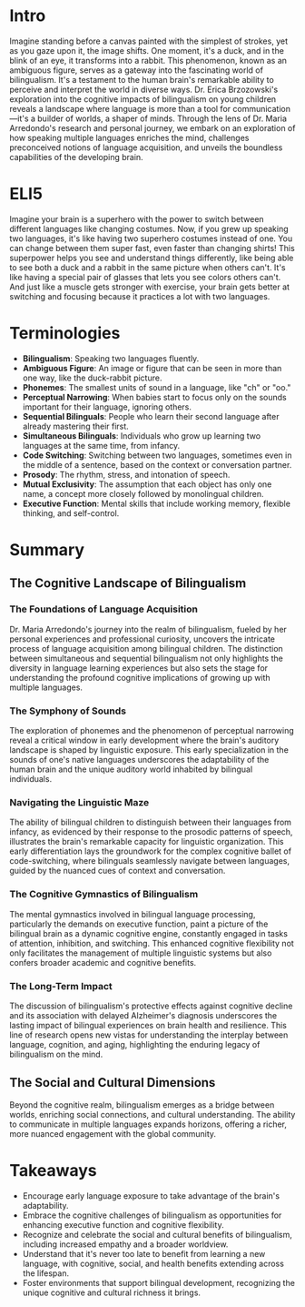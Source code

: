 # Intro

Imagine standing before a canvas painted with the simplest of strokes, yet as you gaze upon it, the image shifts. One moment, it's a duck, and in the blink of an eye, it transforms into a rabbit. This phenomenon, known as an ambiguous figure, serves as a gateway into the fascinating world of bilingualism. It's a testament to the human brain's remarkable ability to perceive and interpret the world in diverse ways. Dr. Erica Brzozowski's exploration into the cognitive impacts of bilingualism on young children reveals a landscape where language is more than a tool for communication—it's a builder of worlds, a shaper of minds. Through the lens of Dr. Maria Arredondo's research and personal journey, we embark on an exploration of how speaking multiple languages enriches the mind, challenges preconceived notions of language acquisition, and unveils the boundless capabilities of the developing brain.

# ELI5

Imagine your brain is a superhero with the power to switch between different languages like changing costumes. Now, if you grew up speaking two languages, it's like having two superhero costumes instead of one. You can change between them super fast, even faster than changing shirts! This superpower helps you see and understand things differently, like being able to see both a duck and a rabbit in the same picture when others can't. It's like having a special pair of glasses that lets you see colors others can't. And just like a muscle gets stronger with exercise, your brain gets better at switching and focusing because it practices a lot with two languages.

# Terminologies

- **Bilingualism**: Speaking two languages fluently.
- **Ambiguous Figure**: An image or figure that can be seen in more than one way, like the duck-rabbit picture.
- **Phonemes**: The smallest units of sound in a language, like "ch" or "oo."
- **Perceptual Narrowing**: When babies start to focus only on the sounds important for their language, ignoring others.
- **Sequential Bilinguals**: People who learn their second language after already mastering their first.
- **Simultaneous Bilinguals**: Individuals who grow up learning two languages at the same time, from infancy.
- **Code Switching**: Switching between two languages, sometimes even in the middle of a sentence, based on the context or conversation partner.
- **Prosody**: The rhythm, stress, and intonation of speech.
- **Mutual Exclusivity**: The assumption that each object has only one name, a concept more closely followed by monolingual children.
- **Executive Function**: Mental skills that include working memory, flexible thinking, and self-control.

# Summary

## The Cognitive Landscape of Bilingualism

### The Foundations of Language Acquisition

Dr. Maria Arredondo's journey into the realm of bilingualism, fueled by her personal experiences and professional curiosity, uncovers the intricate process of language acquisition among bilingual children. The distinction between simultaneous and sequential bilingualism not only highlights the diversity in language learning experiences but also sets the stage for understanding the profound cognitive implications of growing up with multiple languages.

### The Symphony of Sounds

The exploration of phonemes and the phenomenon of perceptual narrowing reveal a critical window in early development where the brain's auditory landscape is shaped by linguistic exposure. This early specialization in the sounds of one's native languages underscores the adaptability of the human brain and the unique auditory world inhabited by bilingual individuals.

### Navigating the Linguistic Maze

The ability of bilingual children to distinguish between their languages from infancy, as evidenced by their response to the prosodic patterns of speech, illustrates the brain's remarkable capacity for linguistic organization. This early differentiation lays the groundwork for the complex cognitive ballet of code-switching, where bilinguals seamlessly navigate between languages, guided by the nuanced cues of context and conversation.

### The Cognitive Gymnastics of Bilingualism

The mental gymnastics involved in bilingual language processing, particularly the demands on executive function, paint a picture of the bilingual brain as a dynamic cognitive engine, constantly engaged in tasks of attention, inhibition, and switching. This enhanced cognitive flexibility not only facilitates the management of multiple linguistic systems but also confers broader academic and cognitive benefits.

### The Long-Term Impact

The discussion of bilingualism's protective effects against cognitive decline and its association with delayed Alzheimer's diagnosis underscores the lasting impact of bilingual experiences on brain health and resilience. This line of research opens new vistas for understanding the interplay between language, cognition, and aging, highlighting the enduring legacy of bilingualism on the mind.

## The Social and Cultural Dimensions

Beyond the cognitive realm, bilingualism emerges as a bridge between worlds, enriching social connections, and cultural understanding. The ability to communicate in multiple languages expands horizons, offering a richer, more nuanced engagement with the global community.

# Takeaways

- Encourage early language exposure to take advantage of the brain's adaptability.
- Embrace the cognitive challenges of bilingualism as opportunities for enhancing executive function and cognitive flexibility.
- Recognize and celebrate the social and cultural benefits of bilingualism, including increased empathy and a broader worldview.
- Understand that it's never too late to benefit from learning a new language, with cognitive, social, and health benefits extending across the lifespan.
- Foster environments that support bilingual development, recognizing the unique cognitive and cultural richness it brings.